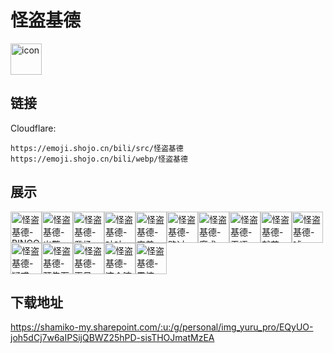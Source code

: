 # 怪盗基德
<img src="https://emoji.shojo.cn/bili/src/怪盗基德/icon.png" width="50" height="50" alt="icon">

## 链接
Cloudflare:
```
https://emoji.shojo.cn/bili/src/怪盗基德
https://emoji.shojo.cn/bili/webp/怪盗基德
```
## 展示
<img src="https://emoji.shojo.cn/bili/src/怪盗基德/怪盗基德-BINGO.png" width="50" height="50" alt="怪盗基德-BINGO"><img src="https://emoji.shojo.cn/bili/src/怪盗基德/怪盗基德-出警.png" width="50" height="50" alt="怪盗基德-出警"><img src="https://emoji.shojo.cn/bili/src/怪盗基德/怪盗基德-登场.png" width="50" height="50" alt="怪盗基德-登场"><img src="https://emoji.shojo.cn/bili/src/怪盗基德/怪盗基德-咕咕.png" width="50" height="50" alt="怪盗基德-咕咕"><img src="https://emoji.shojo.cn/bili/src/怪盗基德/怪盗基德-害羞.png" width="50" height="50" alt="怪盗基德-害羞"><img src="https://emoji.shojo.cn/bili/src/怪盗基德/怪盗基德-路过.png" width="50" height="50" alt="怪盗基德-路过"><img src="https://emoji.shojo.cn/bili/src/怪盗基德/怪盗基德-魔术.png" width="50" height="50" alt="怪盗基德-魔术"><img src="https://emoji.shojo.cn/bili/src/怪盗基德/怪盗基德-无语.png" width="50" height="50" alt="怪盗基德-无语"><img src="https://emoji.shojo.cn/bili/src/怪盗基德/怪盗基德-献花.png" width="50" height="50" alt="怪盗基德-献花"><img src="https://emoji.shojo.cn/bili/src/怪盗基德/怪盗基德-嘘.png" width="50" height="50" alt="怪盗基德-嘘"><img src="https://emoji.shojo.cn/bili/src/怪盗基德/怪盗基德-疑惑.png" width="50" height="50" alt="怪盗基德-疑惑"><img src="https://emoji.shojo.cn/bili/src/怪盗基德/怪盗基德-预告函.png" width="50" height="50" alt="怪盗基德-预告函"><img src="https://emoji.shojo.cn/bili/src/怪盗基德/怪盗基德-再见.png" width="50" height="50" alt="怪盗基德-再见"><img src="https://emoji.shojo.cn/bili/src/怪盗基德/怪盗基德-这个嘛.png" width="50" height="50" alt="怪盗基德-这个嘛"><img src="https://emoji.shojo.cn/bili/src/怪盗基德/怪盗基德-震惊.png" width="50" height="50" alt="怪盗基德-震惊">

## 下载地址

https://shamiko-my.sharepoint.com/:u:/g/personal/img_yuru_pro/EQyUO-joh5dCj7w6aIPSijQBWZ25hPD-sisTHOJmatMzEA